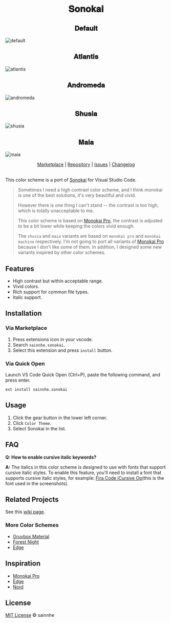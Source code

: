 <h1 align="center">
𝐒𝐨𝐧𝐨𝐤𝐚𝐢
</h1>

<h2 align="center">
𝐃𝐞𝐟𝐚𝐮𝐥𝐭
</h2>

![default](https://user-images.githubusercontent.com/37491630/87900855-0abe0180-ca45-11ea-9079-dcf5289f2cf8.png)

<h2 align="center">
𝐀𝐭𝐥𝐚𝐧𝐭𝐢𝐬
</h2>

![atlantis](https://user-images.githubusercontent.com/37491630/77871076-91e72f80-7232-11ea-8414-0a93b4c26d97.png)

<h2 align="center">
𝐀𝐧𝐝𝐫𝐨𝐦𝐞𝐝𝐚
</h2>

![andromeda](https://user-images.githubusercontent.com/37491630/77871073-90b60280-7232-11ea-9310-7ce4f4129671.png)

<h2 align="center">
𝐒𝐡𝐮𝐬𝐢𝐚
</h2>

![shusia](https://user-images.githubusercontent.com/37491630/77871086-96134d00-7232-11ea-8213-2b473ce22540.png)

<h2 align="center">
𝐌𝐚𝐢𝐚
</h2>

![maia](https://user-images.githubusercontent.com/37491630/77871079-93185c80-7232-11ea-9390-6f4366375e97.png)

<p align="center">
  <a href="https://marketplace.visualstudio.com/items?itemName=sainnhe.sonokai">Marketplace</a> |
  <a href="https://github.com/sainnhe/sonokai-vscode">Repository</a> |
  <a href="https://github.com/sainnhe/sonokai-vscode/issues">Issues</a> |
  <a href="https://github.com/sainnhe/sonokai-vscode/blob/master/CHANGELOG.md">Changelog</a>
  <br><br>
</p>

This color scheme is a port of [Sonokai](https://github.com/sainnhe/sonokai) for Visual Studio Code. 

> Sometimes I need a high contrast color scheme, and I think monokai is one of the best solutions, it's very beautiful and vivid.
>
> However there is one thing I can't stand -- the contrast is too high, which is totally unacceptable to me.
>
> This color scheme is based on [Monokai Pro](https://monokai.pro/vscode), the contrast is adjusted to be a bit lower while keeping the colors vivid enough.
>
> The `shusia` and `maia` variants are based on `monokai pro` and `monokai machine` respectively. I'm not going to port all variants of [Monokai Pro](https://monokai.pro/vscode) because I don't like some of them. In addition, I designed some new variants inspired by other color schemes.

## Features

- High contrast but within acceptable range.
- Vivid colors.
- Rich support for common file types.
- Italic support.

## Installation

### Via Marketplace

1. Press extensions icon in your vscode.
2. Search `sainnhe.sonokai`.
3. Select this extension and press `install` button.

### Via Quick Open

Launch VS Code Quick Open (Ctrl+P), paste the following command, and press enter.

```
ext install sainnhe.sonokai
```

## Usage

1. Click the gear button in the lower left corner.
2. Click `Color Theme`.
3. Select Sonokai in the list.

## FAQ

**Q: How to enable cursive italic keywords?**

**A:** The italics in this color scheme is designed to use with fonts that support cursive italic styles. To enable this feature, you'll need to install a font that supports cursive italic styles, for example: [Fira Code iCursive Op](https://github.com/sainnhe/icursive-nerd-font)(this is the font used in the screenshots).

## Related Projects

See this [wiki page](https://github.com/sainnhe/sonokai/wiki/Related-Projects).

### More Color Schemes

- [Gruvbox Material](https://marketplace.visualstudio.com/items?itemName=sainnhe.gruvbox-material)
- [Forest Night](https://marketplace.visualstudio.com/items?itemName=sainnhe.forest-night)
- [Edge](https://marketplace.visualstudio.com/items?itemName=sainnhe.edge)

## Inspiration

- [Monokai Pro](https://monokai.pro/vscode)
- [Edge](https://github.com/sainnhe/edge)
- [Nord](https://www.nordtheme.com)

## License

[MIT License](https://github.com/sainnhe/sonokai-vscode/blob/master/LICENSE) © sainnhe

